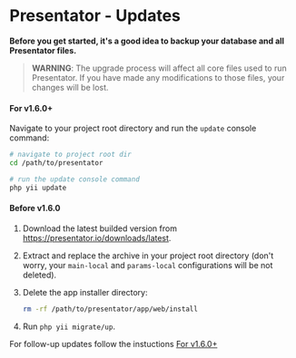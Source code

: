 Presentator - Updates
======================================================================

**Before you get started, it's a good idea to backup your database and all Presentator files.**

> **WARNING**: The upgrade process will affect all core files used to run Presentator. If you have made any modifications to those files, your changes will be lost.


#### For v1.6.0+

Navigate to your project root directory and run the `update` console command:

```bash
# navigate to project root dir
cd /path/to/presentator

# run the update console command
php yii update
```


#### Before v1.6.0

1. Download the latest builded version from https://presentator.io/downloads/latest.

2. Extract and replace the archive in your project root directory (don't worry, your `main-local` and `params-local` configurations will be not deleted).

3. Delete the app installer directory:

    ```bash
    rm -rf /path/to/presentator/app/web/install
    ```

4. Run `php yii migrate/up`.

For follow-up updates follow the instuctions [For v1.6.0+](#for-v160)
